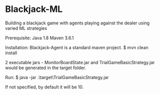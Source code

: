 # Blackjack-ML
Building a blackjack game with agents playing against the dealer using varied ML strategies


Prerequisite:
Java 1.8
Maven 3.6.1

Installation:
Blackjack-Agent is a standard maven project.
$ mvn clean install

2 executable jars - MonitorBoardState.jar and TrialGameBasicStrategy.jar would be generated in the target folder.

Run:
$ java -jar .\target\TrialGameBasicStrategy.jar <no-of-rounds-of-game>

If <no-of-rounds> not specified, by default it will be 10.

